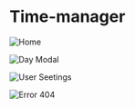 # Time-manager

![Home](https://github.com/eliooooooo/Time-manager/assets/79277244/f4b7e5f2-74c0-4cf4-a3c6-54ce36aee3ce)

![Day Modal](https://github.com/eliooooooo/Time-manager/assets/79277244/2d624269-8644-4c66-acd7-9c5a90c30262)

![User Seetings](https://github.com/eliooooooo/Time-manager/assets/79277244/9758254f-9667-4782-aa8c-4a2c2f4dcf29)

![Error 404](https://github.com/eliooooooo/Time-manager/assets/79277244/3d3c9f2a-4884-4ea2-b313-33be4d1ceefe)
